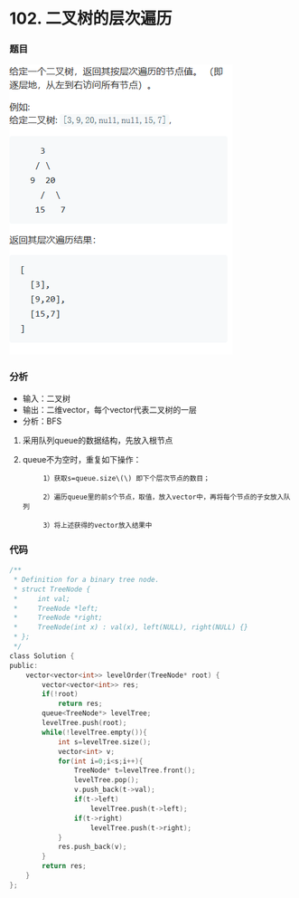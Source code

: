 # 102. 二叉树的层次遍历

### 题目

![](../.gitbook/assets/tu-pian%20%289%29.png)



### 分析

* 输入：二叉树
* 输出：二维vector，每个vector代表二叉树的一层
* 分析：BFS

1. 采用队列queue的数据结构，先放入根节点
2. queue不为空时，重复如下操作：

            1）获取s=queue.size\(\) 即下个层次节点的数目；

            2）遍历queue里的前s个节点，取值，放入vector中，再将每个节点的子女放入队列

            3）将上述获得的vector放入结果中



### 代码

```c
/**
 * Definition for a binary tree node.
 * struct TreeNode {
 *     int val;
 *     TreeNode *left;
 *     TreeNode *right;
 *     TreeNode(int x) : val(x), left(NULL), right(NULL) {}
 * };
 */
class Solution {
public:
    vector<vector<int>> levelOrder(TreeNode* root) {
        vector<vector<int>> res;
        if(!root)
            return res;
        queue<TreeNode*> levelTree;
        levelTree.push(root);
        while(!levelTree.empty()){
            int s=levelTree.size();
            vector<int> v;
            for(int i=0;i<s;i++){
                TreeNode* t=levelTree.front();
                levelTree.pop();
                v.push_back(t->val);
                if(t->left)
                    levelTree.push(t->left);
                if(t->right)
                    levelTree.push(t->right);
            }
            res.push_back(v);
        }
        return res;
    }
};
```

